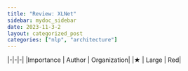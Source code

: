 ```yaml
---
title: "Review: XLNet"
sidebar: mydoc_sidebar
date: 2023-11-3-2
layout: categorized_post
categories: ["nlp", "architecture"]
---
```


|-|-|-|
|Importance | Author | Organization|
|★ | Large | Red|
